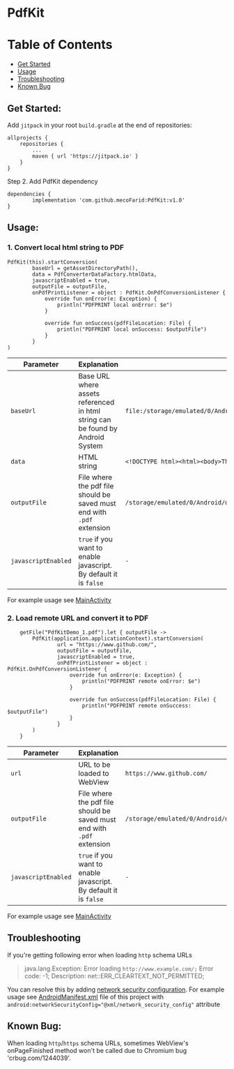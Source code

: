 # PdfKit

# Table of Contents  
- [Get Started](https://github.com/mecoFarid/PdfKit#Get-Started)  
- [Usage](https://github.com/mecoFarid/PdfKit#Usage)  
- [Troubleshooting](https://github.com/mecoFarid/PdfKit#Troubleshooting)
- [Known Bug](https://github.com/mecoFarid/PdfKit#Known-Bug)

## Get Started:

Add `jitpack` in your root `build.gradle` at the end of repositories:

	allprojects {
		repositories {
			...
			maven { url 'https://jitpack.io' }
		}
	}

Step 2. Add PdfKit dependency

	dependencies {
	        implementation 'com.github.mecoFarid:PdfKit:v1.0'
	}

## Usage:

### 1. Convert local html string to PDF
    PdfKit(this).startConversion(
            baseUrl = getAssetDirectoryPath(),
            data = PdfConverterDataFactory.htmlData,
            javascriptEnabled = true,
            outputFile = outputFile,
            onPdfPrintListener = object : PdfKit.OnPdfConversionListener {
                override fun onError(e: Exception) {
                    println("PDFPRINT local onError: $e")
                }

                override fun onSuccess(pdfFileLocation: File) {
                    println("PDFPRINT local onSuccess: $outputFile")
                }
            }
    )

| Parameter     | Explanation   | Example
| ------------- | ------------- | ------------- |
| `baseUrl`     | Base URL where assets referenced in html string can be found by Android System  | `file:/storage/emulated/0/Android/data/com.mecofarid.pdfkitdemo/files/images/`
| `data`        | HTML string   | `<!DOCTYPE html><html><body>The body</body></html>`
| `outputFile`  | File where the pdf file should be saved must end with `.pdf` extension |  `/storage/emulated/0/Android/data/com.mecofarid.pdfkitdemo/files/pdf/PdfKitDemo_1.pdf`
| `javascriptEnabled`  | `true` if you want to enable javascript. By default it is `false` |  `-`

For example usage see [MainActivity](https://github.com/mecoFarid/PdfKit/blob/1913fb387d2fb48edfddee847d33951a14927b8b/app/src/main/java/com/mecofarid/pdfkitdemo/MainActivity.kt)

### 2. Load remote URL and convert it to PDF 

        getFile("PdfKitDemo_1.pdf").let { outputFile ->
            PdfKit(application.applicationContext).startConversion(
                    url = "https://www.github.com/",
                    outputFile = outputFile,
                    javascriptEnabled = true,
                    onPdfPrintListener = object : PdfKit.OnPdfConversionListener {
                        override fun onError(e: Exception) {
                            println("PDFPRINT remote onError: $e")
                        }

                        override fun onSuccess(pdfFileLocation: File) {
                            println("PDFPRINT remote onSuccess: $outputFile")
                        }
                    }
            )
        }
        
| Parameter     | Explanation   | Example
| ------------- | ------------- | ------------- |
| `url`         |  URL to be loaded to WebView  | `https://www.github.com/`
| `outputFile`  | File where the pdf file should be saved must end with `.pdf` extension |  `/storage/emulated/0/Android/data/com.mecofarid.pdfkitdemo/files/pdf/PdfKitDemo_1.pdf`
| `javascriptEnabled`  | `true` if you want to enable javascript. By default it is `false` |  `-`

For example usage see [MainActivity](https://github.com/mecoFarid/PdfKit/blob/1913fb387d2fb48edfddee847d33951a14927b8b/app/src/main/java/com/mecofarid/pdfkitdemo/MainActivity.kt)

## Troubleshooting

If you're getting following error when loading `http` schema URLs
> java.lang.Exception: Error loading `http://www.example.com/;` Error code: -1; Description: net::ERR_CLEARTEXT_NOT_PERMITTED; 

You can resolve this by adding [network security configuration](https://developer.android.com/training/articles/security-config#manifest). For example usage see 
[AndroidManifest.xml](https://github.com/mecoFarid/PdfKit/blob/master/app/src/main/AndroidManifest.xml) file of this project with `android:networkSecurityConfig="@xml/network_security_config"` attribute

## Known Bug:
When loading `http`/`https` schema URLs, sometimes WebView's onPageFinished method won't be called due to Chromium bug 'crbug.com/1244039'.

